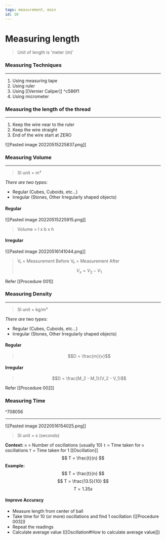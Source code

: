 ```yaml
---
tags: measurement, main
id: 10
---
```

# Measuring length
> 
> Unit of length is 'meter (m)'
> 

### Measuring Techniques
---
1. Using measuring tape
2. Using ruler
3. Using [[Vernier Caliper]] ^c586f1
4. Using micrometer

### Measuring the length of the thread
---
1. Keep the wire near to the ruler
2. Keep the wire straight
3. End of the wire start at ZERO

![[Pasted image 20220515225837.png]]

### Measuring Volume
---
> SI unit = m³

*There are two types:*
- Regular (Cubes, Cuboids, etc...)
- Irregular (Stones, Other Irregularly shaped objects)

#### Regular 
![[Pasted image 20220515225915.png]]

> Volume = l x b x h

#### Irregular
![[Pasted image 20220516141044.png]]
> V₁ = Measurement Before
> V₂ = Measurement After
>
> $$V_x = V_2 - V_1$$

Refer [[Procedure 001]]

### Measuring Density
---
>SI unit = kg/m³

*There are two types:*
- Regular (Cubes, Cuboids, etc...)
- Irregular (Stones, Other Irregularly shaped objects)


#### Regular
>$$D = \frac{m}{v}$$
#### Irregular
> $$D = \frac{M_2 - M_1}{V_2 - V_1}$$

Refer [[Procedure 002]]
### Measuring Time

^708056

---
![[Pasted image 20220516154025.png]]
> SI unit  = s (seconds)

**Context:**
`n` = Number of oscillations (usually 10)
`t` = Time taken for `n` oscillations
`T` = Time taken for 1 [[Oscillation]]
$$
	T = \frac{t}{n}
$$
**Example:**
$$
	T = \frac{t}{n}
$$
$$
	T = \frac{13.5}{10}
$$
$$
	T = 1.35s
$$
#### Improve Accuracy
- Measure length from center of ball
- Take time for 10 (or more) oscillations and find 1 oscillation ([[Procedure 003]])
- Repeat the readings
- Calculate average value ([[Oscillation#How to calculate average value]])


